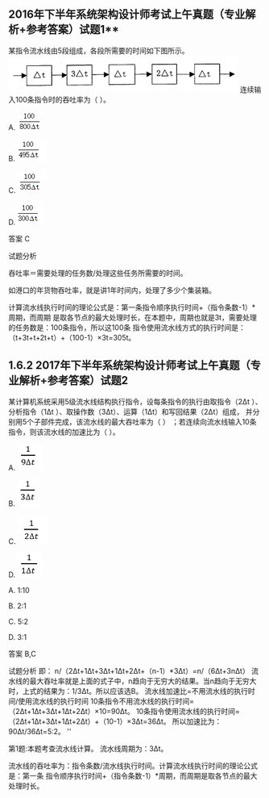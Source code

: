 ## 2016年下半年系统架构设计师考试上午真题（专业解析+参考答案）试题1**

某指令流水线由5段组成，各段所需要的时间如下图所示。
![img](../../../_media/1674100060603-fda0cdc7-9059-4ea7-83e3-7f2bbd840026.png) 
连续输入100条指令时的吞吐率为（ ）。


A. ![img](../../../_media/1674100060575-c2b0f891-98ec-4550-aabe-526b2ed430cb.png)

B. ![img](../../../_media/1674100060632-c39f5492-1df3-46b7-8d3e-d6679e41bc5a.png)

C. ![img](../../../_media/1674100060633-0443dd4f-25df-4717-b0a9-f822a3e920a9.png)

D. ![img](../../../_media/1674100060620-a8593854-f3ca-4b23-9082-f8a1e10d497b.png)



答案 C

试题分析

吞吐率＝需要处理的任务数/处理这些任务所需要的时间。

如港口的年货物吞吐率，就是讲1年时间内，处理了多少个集装箱。

计算流水线执行时间的理论公式是：第一条指令顺序执行时间+（指令条数-1）*周期，而周期 是取各节点的最大处理时长，在本题中，周期也就是3t，需要处理的任务数是：100条指令，所以这100条 指令使用流水线方式的执行时间是：（t+3t+t+2t+t）+（100-1）×3t=305t。



## **1.6.2 2017年下半年系统架构设计师考试上午真题（专业解析+参考答案）试题2**

某计算机系统采用5级流水线结构执行指令，设每条指令的执行由取指令（2Δt ）、分析指令（1Δt ）、取操作数（3Δt）、运算（1Δt）和写回结果（2Δt）组成， 并分别用5个子部件完成，该流水线的最大吞吐率为（ ） ；若连续向流水线输入10条指令，则该流水线的加速比为（ ）。


A. ![img](../../../_media/1674100105534-f0ce2ff6-e593-4294-87bd-9a176d64b52d.png)

B. ![img](../../../_media/1674100105336-fc8e150e-adf1-4da7-b5b4-0a86daa6a0d8.png)

C. ![img](../../../_media/1674100105359-20a70a09-941f-489c-91bd-8eead5a333d9.png)

D. ![img](../../../_media/1674100105337-4da65a70-6076-4744-acd9-4dec53cb1ff3.png)



A. 1:10

B. 2:1

C. 5:2

D. 3:1



答案 B,C

试题分析
即：
n/（2Δt+1Δt+3Δt+1Δt+2Δt+（n-1）*3Δt）=n/（6Δt+3nΔt）
流水线的最大吞吐率就是上面的式子中，n趋向于无穷大的结果。当n趋向于无穷大时，上式的结果为：1/3Δt。所以应该选B。
流水线加速比=不用流水线的执行时间/使用流水线的执行时间
10条指令不用流水线的执行时间=（2Δt+1Δt+3Δt+1Δt+2Δt）×10=90Δt。
10条指令使用流水线的执行时间=（2Δt+1Δt+3Δt+1Δt+2Δt）+（10-1）×3Δt=36Δt。
所以加速比为：90Δt/36Δt=5∶2。
''

第1题:本题考查流水线计算。
流水线周期为：3Δt。

流水线的吞吐率为：指令条数/流水线执行时间。计算流水线执行时间的理论公式是：第一条 指令顺序执行时间+（指令条数-1）*周期，而周期是取各节点的最大处理时长。

